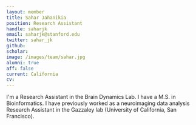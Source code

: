```yaml
---
layout: member
title: Sahar Jahanikia
position: Research Assistant
handle: saharjk
email: saharjk@stanford.edu
twitter: sahar_jk
github: 
scholar: 
image: /images/team/sahar.jpg
alumni: true
aff: false
current: California
cv: 
---
```


I'm a Research Assistant in the Brain Dynamics Lab. I have a M.S. in Bioinformatics. I have previously worked as a neuroimaging data analysis Research Assistant in the Gazzaley lab (University of California, San Francisco). 